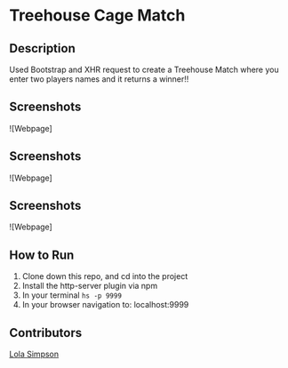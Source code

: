 # Treehouse Cage Match

## Description
Used Bootstrap and XHR request to create a Treehouse Match where you enter two players names and it returns a winner!!

## Screenshots
![Webpage]
## Screenshots
![Webpage]
## Screenshots
![Webpage]

## How to Run
1. Clone down this repo, and cd into the project
1. Install the http-server plugin via npm
1. In your terminal ```hs -p 9999```
1. In your browser navigation to: localhost:9999

## Contributors
[Lola Simpson](https://github.com/lolasimp)